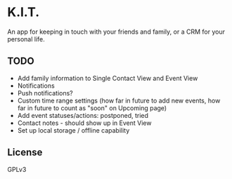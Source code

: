 # K.I.T.

An app for keeping in touch with your friends and family, or a CRM for your personal life.

## TODO

- Add family information to Single Contact View and Event View
- Notifications
- Push notifications?
- Custom time range settings (how far in future to add new events, how far in future to count as "soon" on Upcoming page)
- Add event statuses/actions: postponed, tried
- Contact notes - should show up in Event View
- Set up local storage / offline capability

## License

GPLv3